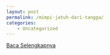 ```yaml
---
layout: post
permalink: /mimpi-jatuh-dari-tangga/
categories:
    - Uncategorized
---
```


[Baca Selengkapnya](/06)